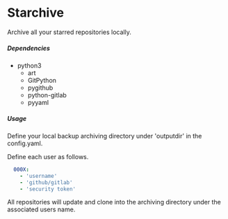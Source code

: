# Starchive

Archive all your starred repositories locally.

##### Dependencies

- python3
    - art
    - GitPython
    - pygithub
    - python-gitlab
    - pyyaml

##### Usage

Define your local backup archiving directory under 'outputdir' in the config.yaml.

Define each user as follows.

```yaml
  000X:
    - 'username'
    - 'github/gitlab'
    - 'security token'
```

All repositories will update and clone into the archiving directory under the associated users name.
